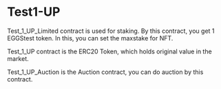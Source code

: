 # Test1-UP



Test_1_UP_Limited contract is used for staking. By this contract, you get 1 EGGStest token. In this, you can set the maxstake for NFT.

Test_1_UP contract is the ERC20 Token, which holds original value in the market.

Test_1_UP_Auction is the Auction contract, you can do auction by this contract.


